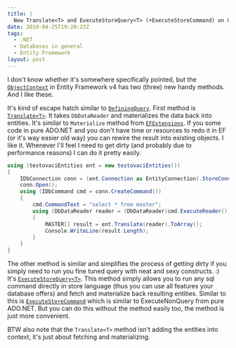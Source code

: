 ```yaml
---
title: |
  New Translate<T> and ExecuteStoreQuery<T> (+ExecuteStoreCommand) on ObjectContext in Entity Framework v4
date: 2010-04-25T19:20:23Z
tags:
  - .NET
  - Databases in general
  - Entity Framework
layout: post
---
```

I don't know whether it's somewhere specifically pointed, but the [`ObjectContext`][1] in Entity Framework v4 has two (three) new handy methods. And I like these.

It's kind of escape hatch similar to [`DefiningQuery`][2]. First method is [`Translate<T>`][3]. It takes `DbDataReader` and materializes the data back into entities. It's similar to `Materialize` method from [`EFExtensions`][4]. If you some code in pure ADO.NET and you don't have time or resources to redo it in EF (or it's way easier old way) you can rewire the result into existing objects. I like it. Whenever I'll feel I need to get dirty (and probably due to performance reasons) I can do it pretty easily.

```csharp
using (testovaciEntities ent = new testovaciEntities())
{
	IDbConnection conn = (ent.Connection as EntityConnection).StoreConnection;
	conn.Open();
	using (IDbCommand cmd = conn.CreateCommand())
	{
		cmd.CommandText = "select * from master";
		using (DbDataReader reader = (DbDataReader)cmd.ExecuteReader())
		{
			MASTER[] result = ent.Translate(reader).ToArray();
			Console.WriteLine(result.Length);
		}
	}
}
```

The other method is similar and simplifies the process of getting dirty if you simply need to run you fine tuned query with neat and sexy constructs. :) It's [`ExecuteStoreQuery<T>`][5]. This method simply allows you to run any sql command directly in store language (thus you can use all features your database offers) and fetch and materialize back resulting entities. Similar to this is [`ExecuteStoreCommand`][6] which is similar to ExecuteNonQuery from pure ADO.NET. But you can do this without the method easily too, the method is just more convenient.

BTW also note that the `Translate<T>` method isn't adding the entities into context, it's just about fetching and materializing.

[1]: http://msdn.microsoft.com/en-us/library/system.data.objects.objectcontext.aspx
[2]: http://msdn.microsoft.com/en-us/library/bb738450.aspx
[3]: http://msdn.microsoft.com/en-us/library/system.data.objects.objectcontext.translate.aspx
[4]: http://code.msdn.microsoft.com/EFExtensions
[5]: http://msdn.microsoft.com/en-us/library/system.data.objects.objectcontext.executestorequery.aspx
[6]: http://msdn.microsoft.com/en-us/library/system.data.objects.objectcontext.executestorecommand.aspx